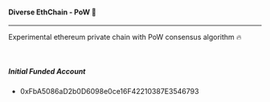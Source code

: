 #### Diverse EthChain - PoW 🤯
---
Experimental ethereum private chain with PoW consensus algorithm 🔥

<br/>

##### Initial Funded Account
 - 0xFbA5086aD2b0D6098e0ce16F42210387E3546793
